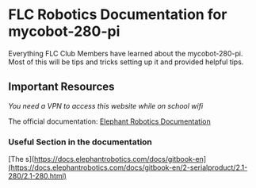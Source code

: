 # FLC Robotics Documentation for mycobot-280-pi 
Everything FLC Club Members have learned about the mycobot-280-pi. Most of this will be tips and tricks setting up it and provided helpful tips. 

## Important Resources 
*You need a VPN to access this website while on school wifi*

The official documentation: [Elephant Robotics Documentation](https://docs.elephantrobotics.com/docs/gitbook-en)

### Useful Section in the documentation 
[The s](https://docs.elephantrobotics.com/docs/gitbook-en](https://docs.elephantrobotics.com/docs/gitbook-en/2-serialproduct/2.1-280/2.1-280.html)

